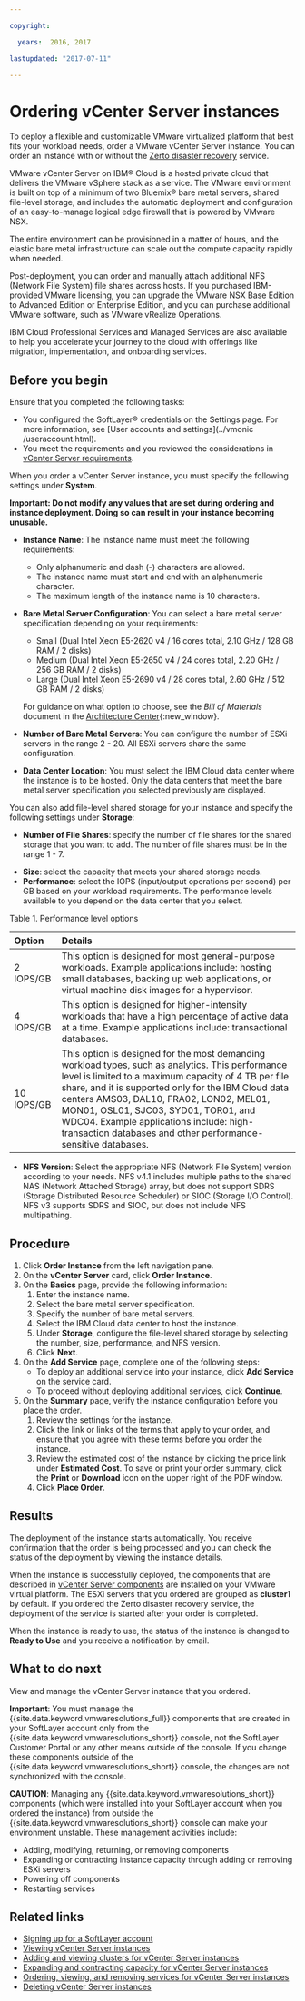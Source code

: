 ```yaml
---

copyright:

  years:  2016, 2017

lastupdated: "2017-07-11"

---
```


# Ordering vCenter Server instances

To deploy a flexible and customizable VMware virtualized platform that best fits your workload needs, order a VMware vCenter Server
instance. You can order an instance with or without the [Zerto disaster recovery](../vmonic/addingzertodr.html) service.

VMware vCenter Server on IBM® Cloud is a hosted private cloud that delivers the VMware vSphere stack as a service. The VMware environment
is built on top of a minimum of two Bluemix® bare metal servers, shared file-level storage, and includes the automatic deployment and
configuration of an easy-to-manage logical edge firewall that is powered by VMware NSX.

The entire environment can be provisioned in a matter of hours, and the elastic bare metal infrastructure can scale out the compute
capacity rapidly when needed.

Post-deployment, you can order and manually attach additional NFS (Network File System) file shares across hosts. If you purchased
IBM-provided VMware licensing, you can upgrade the VMware NSX Base Edition to Advanced Edition or Enterprise Edition, and you can purchase additional VMware software, such as VMware vRealize Operations.

IBM Cloud Professional Services and Managed Services are also available to help you accelerate your journey to the cloud with offerings
like migration, implementation, and onboarding services.

## Before you begin

Ensure that you completed the following tasks:
*  You configured the SoftLayer® credentials on the Settings page. For more information, see [User accounts and settings](../vmonic
/useraccount.html).
*  You meet the requirements and you reviewed the considerations in [vCenter Server requirements](vc_planning.html).

When you order a vCenter Server instance, you must specify the following settings under **System**.

**Important: Do not modify any values that are set during ordering and instance deployment. Doing so can result in your instance becoming unusable.**

* **Instance Name**: The instance name must meet the following requirements:
  *  Only alphanumeric and dash (-) characters are allowed.
  *  The instance name must start and end with an alphanumeric character.
  *  The maximum length of the instance name is 10 characters.
* **Bare Metal Server Configuration**: You can select a bare metal server specification depending on your requirements:
  *  Small (Dual Intel Xeon E5-2620 v4 / 16 cores total, 2.10 GHz / 128 GB RAM / 2 disks)
  *  Medium (Dual Intel Xeon E5-2650 v4 / 24 cores total, 2.20 GHz / 256 GB RAM / 2 disks)
  *  Large (Dual Intel Xeon E5-2690 v4 / 28 cores total, 2.60 GHz / 512 GB RAM / 2 disks)

  For guidance on what option to choose, see the _Bill of Materials_ document in the [Architecture Center](https://www.ibm.com/devops/method/content/architecture/virtVCenterServerPlatform){:new_window}.

* **Number of Bare Metal Servers**: You can configure the number of ESXi servers in the range 2 - 20. All ESXi servers share the same configuration.
* **Data Center Location**: You must select the IBM Cloud data center where the instance is to be hosted. Only the data centers that meet the bare metal server specification you selected previously are displayed.

You can also add file-level shared storage for your instance and specify the following settings under **Storage**:
*  **Number of File Shares**: specify the number of file shares for the shared storage that you want to add. The number of file shares
must be in the range 1 - 7.

<!-- the range to change to 1 - 256 per github 3545 -->

*  **Size**: select the capacity that meets your shared storage needs.
*  **Performance**: select the IOPS (input/output operations per second) per GB based on your workload requirements. The performance
levels available to you depend on the data center that you select.

Table 1. Performance level options

| Option        | Details       |
  |:------------- |:------------- |
  | 2 IOPS/GB | This option is designed for most general-purpose workloads. Example applications include: hosting small databases, backing up web applications, or virtual machine disk images for a hypervisor. |
  | 4 IOPS/GB | This option is designed for higher-intensity workloads that have a high percentage of active data at a time. Example applications include: transactional databases. |
  | 10 IOPS/GB | This option is designed for the most demanding workload types, such as analytics. This performance level is limited to a maximum capacity of 4 TB per file share, and it is supported only for the IBM Cloud data centers AMS03, DAL10, FRA02, LON02, MEL01, MON01, OSL01, SJC03, SYD01, TOR01, and WDC04. Example applications include: high-transaction databases and other performance-sensitive databases.  |

*  **NFS Version**: Select the appropriate NFS (Network File System) version according to your needs. NFS v4.1 includes multiple paths to the shared NAS (Network Attached Storage) array, but does not support SDRS (Storage Distributed Resource Scheduler) or SIOC (Storage I/O Control). NFS v3 supports SDRS and SIOC, but does not include NFS multipathing.

## Procedure

1. Click **Order Instance** from the left navigation pane.
2. On the **vCenter Server** card, click **Order Instance**.
3. On the **Basics** page, provide the following information:
   1. Enter the instance name.
   2. Select the bare metal server specification.
   3. Specify the number of bare metal servers.
   4. Select the IBM Cloud data center to host the instance.
   5. Under **Storage**, configure the file-level shared storage by selecting the number, size, performance, and NFS version.
   6. Click **Next**.
4. On the **Add Service** page, complete one of the following steps:
   *  To deploy an additional service into your instance, click **Add Service** on the service card.
   *  To proceed without deploying additional services, click **Continue**.
5. On the **Summary** page, verify the instance configuration before you place the order.
   1. Review the settings for the instance.
   2. Click the link or links of the terms that apply to your order, and ensure that you agree with these terms before you order the
   instance.
   3. Review the estimated cost of the instance by clicking the price link under **Estimated Cost**. To save or print your order
   summary,
   click the **Print** or **Download** icon on the upper right of the PDF window.
   4. Click **Place Order**.

## Results

The deployment of the instance starts automatically. You receive confirmation that the order is being processed and you can check the
status of the deployment by viewing the instance details.

When the instance is successfully deployed, the components that are described in [vCenter Server components](../vcenter/vc_vcenterserveroverview.html#vcenter-server-components) are installed on your VMware virtual platform. The ESXi servers that you ordered are grouped as **cluster1** by default. If you ordered the Zerto disaster recovery service, the deployment of the service is started after your order is completed.

When the instance is ready to use, the status of the instance is changed to **Ready to Use** and you receive a notification by email.

## What to do next

View and manage the vCenter Server instance that you ordered.

**Important**: You must manage the {{site.data.keyword.vmwaresolutions_full}} components that are created in your SoftLayer account only
from the {{site.data.keyword.vmwaresolutions_short}} console, not the SoftLayer Customer Portal or any other means outside of the console.
If you change these components outside of the {{site.data.keyword.vmwaresolutions_short}} console, the changes are not synchronized with
the console.

**CAUTION**: Managing any {{site.data.keyword.vmwaresolutions_short}} components (which were installed into your SoftLayer account when you ordered the instance) from outside the {{site.data.keyword.vmwaresolutions_short}} console can make your environment unstable. These
management activities include:
*  Adding, modifying, returning, or removing components
*  Expanding or contracting instance capacity through adding or removing ESXi servers
*  Powering off components
*  Restarting services

## Related links

* [Signing up for a SoftLayer account](../vmonic/signing_softlayer_account.html)
* [Viewing vCenter Server instances](vc_viewinginstances.html)
* [Adding and viewing clusters for vCenter Server instances](vc_addingviewingclusters.html)
* [Expanding and contracting capacity for vCenter Server instances](vc_addingremovingservers.html)
* [Ordering, viewing, and removing services for vCenter Server instances](vc_addingremovingservices.html)
* [Deleting vCenter Server instances](vc_deletinginstance.html)
